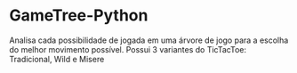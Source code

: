 # GameTree-Python
Analisa cada possibilidade de jogada em uma árvore de jogo para a escolha do melhor movimento possível. Possui 3 variantes do TicTacToe: Tradicional, Wild e Misere
